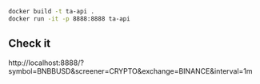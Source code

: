 ```bash
docker build -t ta-api .
docker run -it -p 8888:8888 ta-api
```

## Check it

http://localhost:8888/?symbol=BNBBUSD&screener=CRYPTO&exchange=BINANCE&interval=1m
